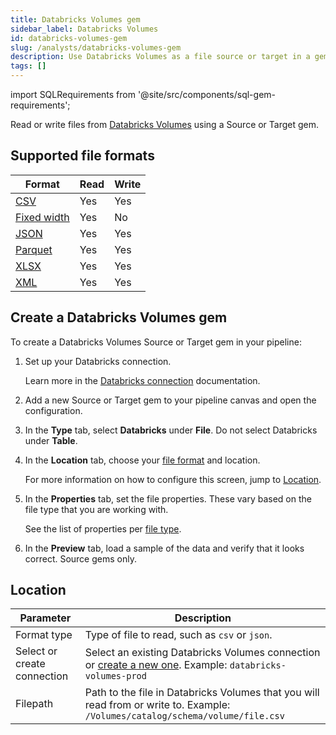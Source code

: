 ```yaml
---
title: Databricks Volumes gem
sidebar_label: Databricks Volumes
id: databricks-volumes-gem
slug: /analysts/databricks-volumes-gem
description: Use Databricks Volumes as a file source or target in a gem
tags: []
---
```


import SQLRequirements from '@site/src/components/sql-gem-requirements';

<SQLRequirements
  execution_engine="Prophecy Automate"
  sql_package_name=""
  sql_package_version=""
/>

Read or write files from [Databricks Volumes](/administration/fabrics/prophecy-fabrics/connections/databricks) using a Source or Target gem.

## Supported file formats

| Format                               | Read | Write |
| ------------------------------------ | ---- | ----- |
| [CSV](/analysts/csv)                 | Yes  | Yes   |
| [Fixed width](/analysts/fixed-width) | Yes  | No    |
| [JSON](/analysts/json)               | Yes  | Yes   |
| [Parquet](/analysts/parquet)         | Yes  | Yes   |
| [XLSX](/analysts/xlsx)               | Yes  | Yes   |
| [XML](/analysts/xml)                 | Yes  | Yes   |

## Create a Databricks Volumes gem

To create a Databricks Volumes Source or Target gem in your pipeline:

1. Set up your Databricks connection.

   Learn more in the [Databricks connection](/administration/fabrics/prophecy-fabrics/connections/databricks-volumes) documentation.

1. Add a new Source or Target gem to your pipeline canvas and open the configuration.
1. In the **Type** tab, select **Databricks** under **File**. Do not select Databricks under **Table**.
1. In the **Location** tab, choose your [file format](#supported-file-formats) and location.

   For more information on how to configure this screen, jump to [Location](#location).

1. In the **Properties** tab, set the file properties. These vary based on the file type that you are working with.

   See the list of properties per [file type](/analysts/file-types).

1. In the **Preview** tab, load a sample of the data and verify that it looks correct. Source gems only.

## Location

| Parameter                   | Description                                                                                                                                                                         |
| --------------------------- | ----------------------------------------------------------------------------------------------------------------------------------------------------------------------------------- |
| Format type                 | Type of file to read, such as `csv` or `json`.                                                                                                                                      |
| Select or create connection | Select an existing Databricks Volumes connection or [create a new one](/administration/fabrics/prophecy-fabrics/connections/databricks-volumes). Example: `databricks-volumes-prod` |
| Filepath                    | Path to the file in Databricks Volumes that you will read from or write to. Example: `/Volumes/catalog/schema/volume/file.csv`                                                      |
